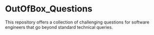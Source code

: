 # OutOfBox_Questions
This repository offers a collection of challenging questions for software engineers that go beyond standard technical queries.
